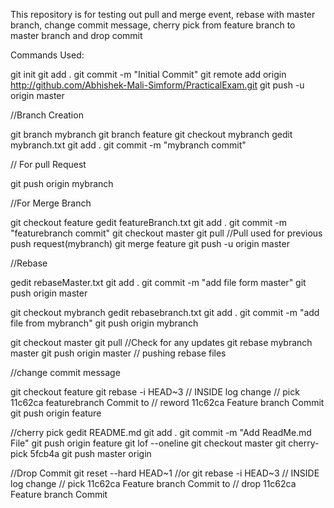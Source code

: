 This repository is for testing out pull and merge event, rebase with master branch, change commit message, cherry pick from feature branch to master branch and drop commit

Commands Used:

git init
git add .
git commit -m "Initial Commit"
git remote add origin http://github.com/Abhishek-Mali-Simform/PracticalExam.git
git push -u origin master

//Branch Creation

git branch mybranch
git branch feature
git checkout mybranch
gedit mybranch.txt
git add .
git commit -m "mybranch commit"

// For pull Request

git push origin mybranch

//For Merge Branch

git checkout feature
gedit featureBranch.txt
git add .
git commit -m "featurebranch commit"
git checkout master
git pull //Pull used for previous push request(mybranch)
git merge feature
git push -u origin master

//Rebase 

gedit rebaseMaster.txt
git add .
git commit -m "add file form master"
git push origin master

git checkout mybranch
gedit rebasebranch.txt
git add .
git commit -m "add file from mybranch"
git push origin mybranch

git checkout master
git pull //Check for any updates
git rebase mybranch master
git push origin master // pushing rebase files

//change commit message

git checkout feature
git rebase -i HEAD~3
  // INSIDE log change 
  // pick 11c62ca featurebranch Commit to
  // reword 11c62ca Feature branch Commit
git push origin feature

//cherry pick
gedit README.md 
git add .
git commit -m "Add ReadMe.md File"
git push origin feature
git lof --oneline
git checkout master
git cherry-pick 5fcb4a
git push master origin

//Drop Commit
git reset --hard HEAD~1
//or
git rebase -i HEAD~3
  // INSIDE log change 
  // pick 11c62ca Feature branch Commit to
  // drop 11c62ca Feature branch Commit
 
 
